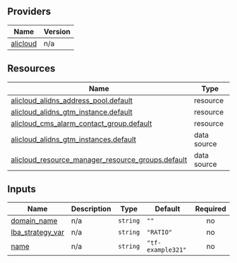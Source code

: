 <!-- BEGIN_TF_DOCS -->
## Providers

| Name | Version |
|------|---------|
| <a name="provider_alicloud"></a> [alicloud](#provider\_alicloud) | n/a |

## Resources

| Name | Type |
|------|------|
| [alicloud_alidns_address_pool.default](https://registry.terraform.io/providers/hashicorp/alicloud/latest/docs/resources/alidns_address_pool) | resource |
| [alicloud_alidns_gtm_instance.default](https://registry.terraform.io/providers/hashicorp/alicloud/latest/docs/resources/alidns_gtm_instance) | resource |
| [alicloud_cms_alarm_contact_group.default](https://registry.terraform.io/providers/hashicorp/alicloud/latest/docs/resources/cms_alarm_contact_group) | resource |
| [alicloud_alidns_gtm_instances.default](https://registry.terraform.io/providers/hashicorp/alicloud/latest/docs/data-sources/alidns_gtm_instances) | data source |
| [alicloud_resource_manager_resource_groups.default](https://registry.terraform.io/providers/hashicorp/alicloud/latest/docs/data-sources/resource_manager_resource_groups) | data source |

## Inputs

| Name | Description | Type | Default | Required |
|------|-------------|------|---------|:--------:|
| <a name="input_domain_name"></a> [domain\_name](#input\_domain\_name) | n/a | `string` | `""` | no |
| <a name="input_lba_strategy_var"></a> [lba\_strategy\_var](#input\_lba\_strategy\_var) | n/a | `string` | `"RATIO"` | no |
| <a name="input_name"></a> [name](#input\_name) | n/a | `string` | `"tf-example321"` | no |
<!-- END_TF_DOCS -->    
